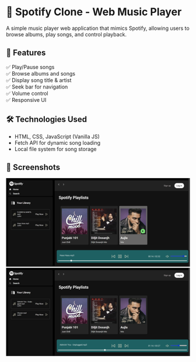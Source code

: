 # 🎵 Spotify Clone - Web Music Player

A simple music player web application that mimics Spotify, allowing users to browse albums, play songs, and control playback.

## 🚀 Features
✅ Play/Pause songs  
✅ Browse albums and songs  
✅ Display song title & artist  
✅ Seek bar for navigation  
✅ Volume control  
✅ Responsive UI  

## 🛠️ Technologies Used
- HTML, CSS, JavaScript (Vanilla JS)
- Fetch API for dynamic song loading
- Local file system for song storage

## 📂 Screenshots

![](https://github.com/harshdeep-005/Spotify_Clone-HTML_CSS_JS/blob/main/Screenshot%202025-07-06%20173755.png)
![](https://github.com/harshdeep-005/Spotify_Clone-HTML_CSS_JS/blob/main/Screenshot%202025-07-06%20173721.png)
